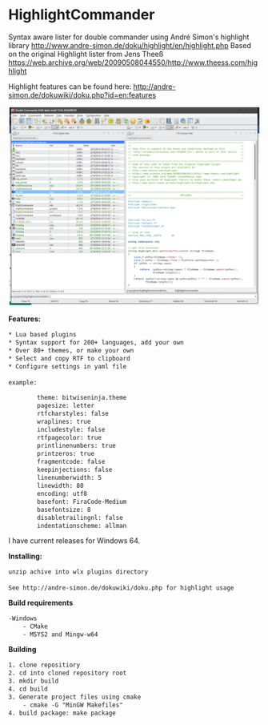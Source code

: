 HighlightCommander
=======

Syntax aware lister for double commander using André Simon's highlight library http://www.andre-simon.de/doku/highlight/en/highlight.php
Based on the original Highlight lister from Jens Theeß https://web.archive.org/web/20090508044550/http://www.theess.com/highlight

Highlight features can be found here: http://andre-simon.de/dokuwiki/doku.php?id=en:features

![Logo](doc/hilightcommander.png)

**Features:**

	* Lua based plugins
	* Syntax support for 200+ languages, add your own
	* Over 80+ themes, or make your own
	* Select and copy RTF to clipboard
	* Configure settings in yaml file
	
	example:
		
```
		theme: bitwiseninja.theme
		pagesize: letter
		rtfcharstyles: false
		wraplines: true
		includestyle: false
		rtfpagecolor: true
		printlinenumbers: true
		printzeros: true
		fragmentcode: false
		keepinjections: false
		linenumberwidth: 5
		linewidth: 80
		encoding: utf8
		basefont: FiraCode-Medium
		basefontsize: 8
		disabletrailingnl: false
		indentationscheme: allman
```
	
I have current releases for Windows 64.

**Installing:**

	unzip achive into wlx plugins directory
	
	See http://andre-simon.de/dokuwiki/doku.php for highlight usage

**Build requirements**

	-Windows
		- CMake
		- MSYS2 and Mingw-w64

**Building**

	1. clone repositiory
	2. cd into cloned repository root
	3. mkdir build
	4. cd build
	3. Generate project files using cmake
		- cmake -G "MinGW Makefiles"
	4. build package: make package
